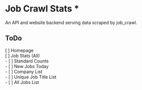 # Job Crawl Stats *   




An API and website backend serving data scraped by job_crawl.  

## ToDo  
[ ] Homepage  
[ ] Job Stats (All)  
    - [ ] Standard Counts  
    - [ ] New Jobs Today  
    - [ ] Company List  
    - [ ] Unique Job Title List  
    - [ ] All Jobs List

